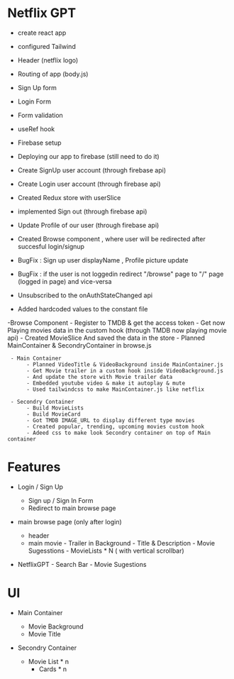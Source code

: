 # Netflix GPT

- create react app
- configured Tailwind
- Header (netflix logo)
- Routing of app (body.js)
- Sign Up form
- Login Form
- Form validation
- useRef hook
- Firebase setup
- Deploying our app to firebase (still need to do it)

- Create SignUp user account (through firebase api)
- Create Login user account (through firebase api)
- Created Redux store with userSlice
- implemented Sign out (through firebase api)
- Update Profile of our user (through firebase api)
- Created Browse component , where user will be redirected after succesful login/signup

- BugFix : Sign up user displayName , Profile picture update
- BugFix : if the user is not loggedin redirect "/browse" page to "/" page (logged in page) and vice-versa
- Unsubscribed to the onAuthStateChanged api
- Added hardcoded values to the constant file

-Browse Component
     - Register to TMDB & get the access token
     - Get now Playing movies data in the custom hook (through TMDB now playing movie api)
     - Created  MovieSlice And saved the data in the store
     - Planned MainContainer & SecondryContainer in browse.js
     
     - Main Container
          - Planned VideoTitle & VideoBackground inside MainContainer.js
          - Get Movie trailer in a custom hook inside VideoBackground.js
          - And update the store with Movie trailer data
          - Embedded youtube video & make it autoplay & mute
          - Used tailwindcss to make MainContainer.js like netflix
     
     - Secondry Container
          - Build MovieLists
          - Build MovieCard
          - Got TMDB IMAGE_URL to display different type movies 
          - Created popular, trending, upcoming movies custom hook
          - Adeed css to make look Secondry container on top of Main container


# Features

- Login / Sign Up 
     - Sign up / Sign In Form
     - Redirect to main browse page

- main browse page (only after login)
    - header
    - main movie 
           - Trailer in Background
           - Title & Description
           - Movie Sugesstions
                - MovieLists * N  ( with vertical scrollbar)

- NetflixGPT
        - Search Bar
        - Movie Sugestions 


# UI

- Main Container
     - Movie Background
     - Movie Title

- Secondry Container
     - Movie List * n
        - Cards * n